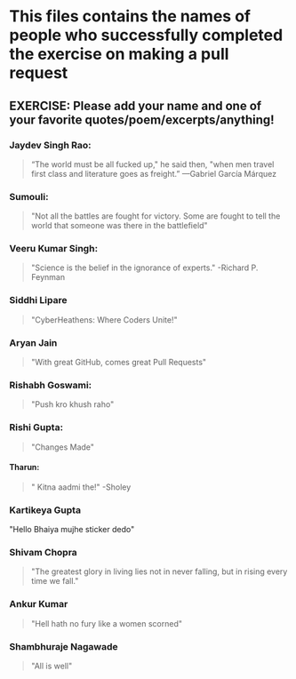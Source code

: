 # This files contains the names of people who successfully completed the exercise on making a pull request

## **EXERCISE**: Please add your name and one of your favorite quotes/poem/excerpts/anything!

### Jaydev Singh Rao:
  > “The world must be all fucked up," he said then, "when men travel first class and literature goes as freight.” —Gabriel García Márquez

### Sumouli:
  > "Not all the battles are fought for victory. Some are fought to tell the world that someone was there in the battlefield"

### Veeru Kumar Singh:
  > "Science is the belief in the ignorance of experts." -Richard P. Feynman

### Siddhi Lipare
> "CyberHeathens: Where Coders Unite!"

### Aryan Jain
> "With great GitHub, comes great Pull Requests"

### Rishabh Goswami:
  > "Push kro khush raho"

### Rishi Gupta:
  > "Changes Made"

#### Tharun:
  > " Kitna aadmi the!" -Sholey

### Kartikeya Gupta
"Hello Bhaiya mujhe sticker dedo"

### Shivam Chopra
  > "The greatest glory in living lies not in never falling, but in rising every time we fall."

### Ankur Kumar
  > "Hell hath no fury like a women scorned"

### Shambhuraje Nagawade
  > "All is well"
